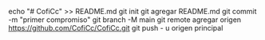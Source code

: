 echo "# CofiCc" >> README.md 
git init 
git agregar README.md 
git commit -m "primer compromiso" 
git branch -M main 
git remote agregar origen https://github.com/CofiCc/CofiCc.git
 git push - u origen principal
